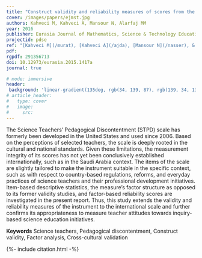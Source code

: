 ```yaml
---
title: "Construct validity and reliability measures of scores from the Science Teachers’ Pedagogical Discontentment (STPD) scale"
cover: /images/papers/ejmst.jpg
authors: Kahveci M, Kahveci A, Mansour N, Alarfaj MM
year: 2016
publisher: Eurasia Journal of Mathematics, Science & Technology Education
projectid: pdse
ref: "[Kahveci M](/murat), [Kahveci A](/ajda), [Mansour N](/nasser), & [Alarfaj M](/maher). (2016). [Construct validity and reliability measures of scores from the Science Teachers’ Pedagogical Discontentment (STPD) scale](/oyc). _Eurasia Journal of Mathematics, Science & Technology Education, 12_(3), 549-558."
pdf:
rgpdf: 291356713
doi: 10.12973/eurasia.2015.1417a
journal: true

# mode: immersive
header:
 background: 'linear-gradient(135deg, rgb(34, 139, 87), rgb(139, 34, 139))' 
# article_header:
#   type: cover
#   image:
#     src: 
---
```

The Science Teachers’ Pedagogical Discontentment (STPD) scale has formerly been developed in the United States and used since 2006. Based on the perceptions of selected teachers, the scale is deeply rooted in the cultural and national standards. Given these limitations, the measurement integrity of its scores has not yet been conclusively established internationally, such as in the Saudi Arabia context. The items of the scale are slightly tailored to make the instrument suitable in the specific context, such as with respect to country-based regulations, reforms, and everyday practices of science teachers and their professional development initiatives. Item-based descriptive statistics, the measure’s factor structure as opposed to its former validity studies, and factor-based reliability scores are investigated in the present report. Thus, this study extends the validity and reliability measures of the instrument to the international scale and further confirms its appropriateness to measure teacher attitudes towards inquiry- based science education initiatives.

__Keywords__ Science teachers, Pedagogical discontentment, Construct validity, Factor analysis, Cross-cultural validation

{%- include citation.html -%}